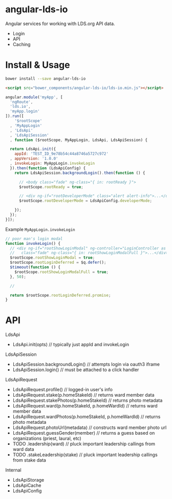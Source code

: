 angular-lds-io
==============

Angular services for working with LDS.org API data.

* Login
* API
* Caching

Install & Usage
===============

```bash
bower install --save angular-lds-io
```

```html
<script src="bower_components/angular-lds-io/lds-io.min.js"></script>
```

```javascript
angular.module('myApp', [
  'ngRoute',
  'lds.io',
  'myApp.login'
]).run([
    '$rootScope'
  , 'MyAppLogin'
  , 'LdsApi'
  , 'LdsApiSession'
  , function ($rootScope, MyAppLogin, LdsApi, LdsApiSession) {

  return LdsApi.init({
    appId: 'TEST_ID_9e78b54c44a8746a5727c972'
  , appVersion: '1.0.0'
  , invokeLogin: MyAppLogin.invokeLogin
  }).then(function (LdsApiConfig) {
    return LdsApiSession.backgroundLogin().then(function () {

      // <body class="fade" ng-class="{ in: rootReady }">
      $rootScope.rootReady = true;

      // <div ng-if="rootDeveloperMode" class="alert alert-info">...</div>
      $rootScope.rootDeveloperMode = LdsApiConfig.developerMode;

    });
  });
}]);
```

Example `MyAppLogin.invokeLogin`
```javascript
// poor man's login modal
function invokeLogin() {
  // <div ng-if="rootShowLoginModal" ng-controller="LoginController as L"
  //   class="fade" ng-class="{ in: rootShowLoginModalFull }">...</div>
  $rootScope.rootShowLoginModal = true;
  $rootScope.rootLoginDeferred = $q.defer();
  $timeout(function () {
    $rootScope.rootShowLoginModalFull = true;
  }, 50);

  // 

  return $rootScope.rootLoginDeferred.promise;
}
```

API
===

LdsApi

* LdsApi.init(opts)                                       // typically just appId and invokeLogin

LdsApiSession

* LdsApiSession.backgroundLogin()                         // attempts login via oauth3 iframe
* LdsApiSession.login()                                   // must be attached to a click handler

LdsApiRequest

* LdsApiRequest.profile()                                 // logged-in user's info
* LdsApiRequest.stake(p.homeStakeId)                      // returns ward member data
* LdsApiRequest.stakePhotos(p.homeStakeId)                // returns photo metadata
* LdsApiRequest.ward(p.homeStakeId, p.homeWardId)         // returns ward member data
* LdsApiRequest.wardPhotos(p.homeStakeId, p.homeWardId)   // returns photo metadata
* LdsApiRequest.photoUrl(metadata)                        // constructs ward member photo url
* LdsApiRequest.guessGender(member)                       // returns a guess based on organizations (priest, laural, etc)
* TODO .leadership(ward) // pluck important leadership callings from ward data
* TODO .stakeLeadership(stake) // pluck important leadership callings from stake data

Internal

* LdsApiStorage
* LdsApiCache
* LdsApiConfig
